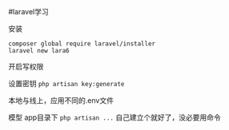 #laravel学习

安装
```
composer global require laravel/installer
laravel new lara6
```

开启写权限

设置密钥
`php artisan key:generate`

本地与线上，应用不同的.env文件

模型
app目录下
`php artisan ...` 自己建立个就好了，没必要用命令


